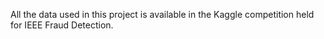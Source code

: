 
All the data used in this project is available in the Kaggle competition held for IEEE Fraud Detection.
